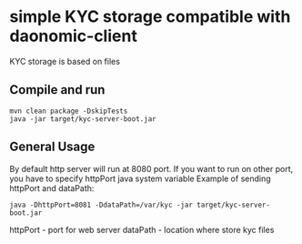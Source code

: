 # simple KYC storage compatible with daonomic-client
KYC storage is based on files

## Compile and run

```
mvn clean package -DskipTests
java -jar target/kyc-server-boot.jar
```

## General Usage

By default http server will run at 8080 port. If you want to run on other port, you have to specify httpPort java system variable
Example of sending httpPort and dataPath:

```shell
java -DhttpPort=8081 -DdataPath=/var/kyc -jar target/kyc-server-boot.jar
```

httpPort - port for web server
dataPath - location where store kyc files